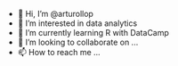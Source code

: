 - 👋 Hi, I’m @arturollop
- 👀 I’m interested in data analytics
- 🌱 I’m currently learning R with DataCamp
- 💞️ I’m looking to collaborate on ...
- 📫 How to reach me ...

<!---
arturollop/arturollop is a ✨ special ✨ repository because its `README.md` (this file) appears on your GitHub profile.
You can click the Preview link to take a look at your changes.
--->
